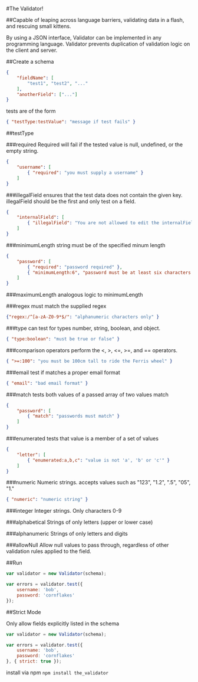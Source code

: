 #The Validator!

##Capable of leaping across language barriers, validating data in a flash, and rescuing small kittens.

By using a JSON interface, Validator can be implemented in any programming language.  Validator prevents duplication of validation logic on the client and server.

##Create a schema

```json
{
    "fieldName": [
        "test1", "test2", "..."
    ],
    "anotherField": ["..."]
}
```

tests are of the form
```json
{ "testType:testValue": "message if test fails" }
```

##testType

###required
Required will fail if the tested value is null, undefined, or the empty string.
```json
{
    "username": [
        { "required": "you must supply a username" }
    ]
}
```

###illegalField
ensures that the test data does not contain the given key.  illegalField should
be the first and only test on a field.
```json
{
    "internalField": [
        { "illegalField": "You are not allowed to edit the internalField" }
    ]
}
```

###minimumLength
string must be of the specified minum length
```json
{
    "password": [
        { "required": "password required" },
        { "minimumLength:6", "password must be at least six characters long" }
    ]
}
```

###maximumLength
analogous logic to minimumLength

###regex
must match the supplied regex
```json
{"regex:/^[a-zA-Z0-9*$/": "alphanumeric characters only" }
```

###type
can test for types number, string, boolean, and object.
```json
{ "type:boolean": "must be true or false" }
```

###comparison operators
perform the <, >, <=, >=, and == operators.
```json
{ ">=:100": "you must be 100cm tall to ride the Ferris wheel" }
```

###email
test if matches a proper email format
```json
{ "email": "bad email format" }
```

###match
tests both values of a passed array of two values match
```json
{
    "password": [
        { "match": "passwords must match" }
    ]
}
```

###enumerated
tests that value is a member of a set of values
```json
{
    "letter": [
        { "enumerated:a,b,c": "value is not 'a', 'b' or 'c'" }
    ]
}
```

###numeric
Numeric strings. accepts values such as "123", "1.2", ".5", "05", "1."
```json
{ "numeric": "numeric string" }
```

###integer
Integer strings. Only characters 0-9

###alphabetical
Strings of only letters (upper or lower case)

###alphanumeric
Strings of only letters and digits

###allowNull
Allow null values to pass through, regardless of other validation rules applied
to the field.


##Run

```javascript
var validator = new Validator(schema);

var errors = validator.test({
    username: 'bob',
    password: 'cornflakes'
});
```

##Strict Mode

Only allow fields explicitly listed in the schema
```javascript
var validator = new Validator(schema);

var errors = validator.test({
    username: 'bob',
    password: 'cornflakes'
}, { strict: true });
```


install via npm
`npm install the_validator`
